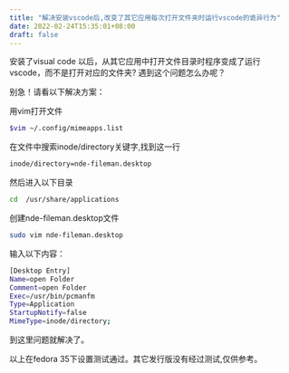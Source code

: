 ```yaml
---
title: "解决安装vscode后,改变了其它应用每次打开文件夹时运行vscode的诡异行为"
date: 2022-02-24T15:35:01+08:00
draft: false
---
```


安装了visual code 以后，从其它应用中打开文件目录时程序变成了运行vscode，而不是打开对应的文件夹?
遇到这个问题怎么办呢？

<!--more-->
别急！请看以下解决方案：

用vim打开文件

```bash
$vim ~/.config/mimeapps.list
```

在文件中搜索inode/directory关键字,找到这一行

```bash
inode/directory=nde-fileman.desktop
```

然后进入以下目录

```bash
cd  /usr/share/applications 
```

创建nde-fileman.desktop文件

```bash
sudo vim nde-fileman.desktop
```

输入以下内容：

```bash
[Desktop Entry]
Name=open Folder
Comment=open Folder
Exec=/usr/bin/pcmanfm
Type=Application
StartupNotify=false
MimeType=inode/directory;
```

到这里问题就解决了。

以上在fedora 35下设置测试通过。其它发行版没有经过测试,仅供参考。
